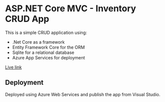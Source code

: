 # ASP.NET Core MVC - Inventory CRUD App

This is a simple CRUD application using:
* .Net Core as a framework
* Entity Framework Core for the ORM 
* Sqlite for a relational database
* Azure App Services for deployment

[Live link](https://shopifytechnicalchallenge.azurewebsites.net)

## Deployment

Deployed using Azure Web Services and publish the app from Visual Studio.



